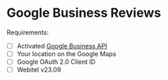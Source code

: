 # Google Business Reviews

Requirements:

- [ ] Activated [Google Business API](https://docs.google.com/forms/d/e/1FAIpQLSfC_FKSWzbSae_5rOpgwFeIUzXUF1JCQnlsZM_gC1I2UHjA3w/viewform)
- [ ] Your location on the Google Maps
- [ ] Google OAuth 2.0 Client ID
- [ ] Webitel v23.09